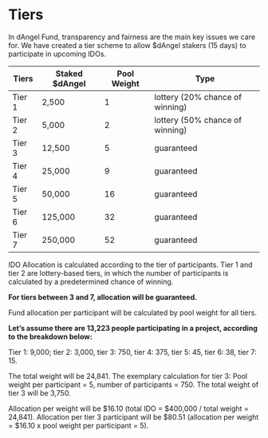 # Tiers

In dAngel Fund, transparency and fairness are the main key issues we care for. We have created a tier scheme to allow $dAngel stakers (15 days) to participate in upcoming IDOs.

| **Tiers** |  **Staked $dAngel**  | **Pool Weight** | **Type**                        |
| --------- | -------------------- | --------------- | ------------------------------- |
| Tier 1    | 2,500                | 1               | lottery (20% chance of winning) |
| Tier 2    | 5,000                | 2               | lottery (50% chance of winning) |
| Tier 3    | 12,500               | 5               | guaranteed                      |
| Tier 4    | 25,000               | 9               | guaranteed                      |
| Tier 5    | 50,000               | 16              | guaranteed                      |
| Tier 6    | 125,000              | 32              | guaranteed                      |
| Tier 7    | 250,000              | 52              | guaranteed                      |

IDO Allocation is calculated according to the tier of participants. Tier 1 and tier 2 are lottery-based tiers, in which the number of participants is calculated by a predetermined chance of winning.

**For tiers between 3 and 7, allocation will be guaranteed.**

Fund allocation per participant will be calculated by pool weight for all tiers.

**Let’s assume there are 13,223 people participating in a project, according to the breakdown below:**

Tier 1: 9,000; tier 2: 3,000, tier 3: 750, tier 4: 375, tier 5: 45, tier 6: 38, tier 7: 15.

The total weight will be 24,841. The exemplary calculation for tier 3: Pool weight per participant = 5, number of participants = 750. The total weight of tier 3 will be 3,750.

Allocation per weight will be $16.10 (total IDO = $400,000 / total weight = 24,841). Allocation per tier 3 participant will be $80.51 (allocation per weight = $16.10 x pool weight per participant = 5).
